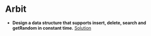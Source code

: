 # Arbit

- **Design a data structure that supports insert, delete, search and getRandom in constant time.**
	[Solution](./Arbit/ConstantTimeDS.java)

	
	